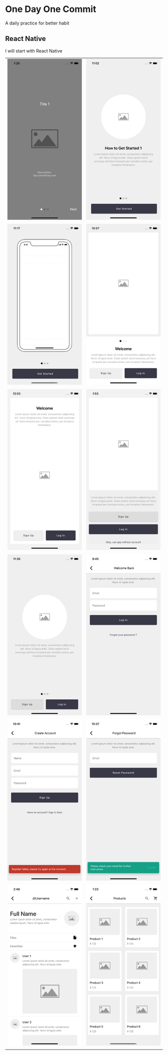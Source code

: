 # One Day One Commit

A daily practice for better habit

## React Native

I will start with React Native

|  |  |
| ----------- | ----------- |
| ![Welcome1](/react-native/assets/screenshots/welcome1.png) | ![Welcome6](/react-native/assets/screenshots/welcome6.png) |
|  |  |
| ![Welcome7](/react-native/assets/screenshots/welcome7.png) | ![Welcome2](/react-native/assets/screenshots/welcome2.png) |
|  |  |
| ![Welcome3](/react-native/assets/screenshots/welcome3.png) | ![Welcome4](/react-native/assets/screenshots/welcome4.png) |
|  |  |
| ![Welcome5](/react-native/assets/screenshots/welcome5.png) | ![Login1](/react-native/assets/screenshots/login1.png) |
|  |  |
| ![Register1](/react-native/assets/screenshots/register1.png) | ![Reset1](/react-native/assets/screenshots/reset1.png) |
|  |  |
| ![Home1](/react-native/assets/screenshots/home1.png) | ![Products1](/react-native/assets/screenshots/products1.png) |
|  |  |



